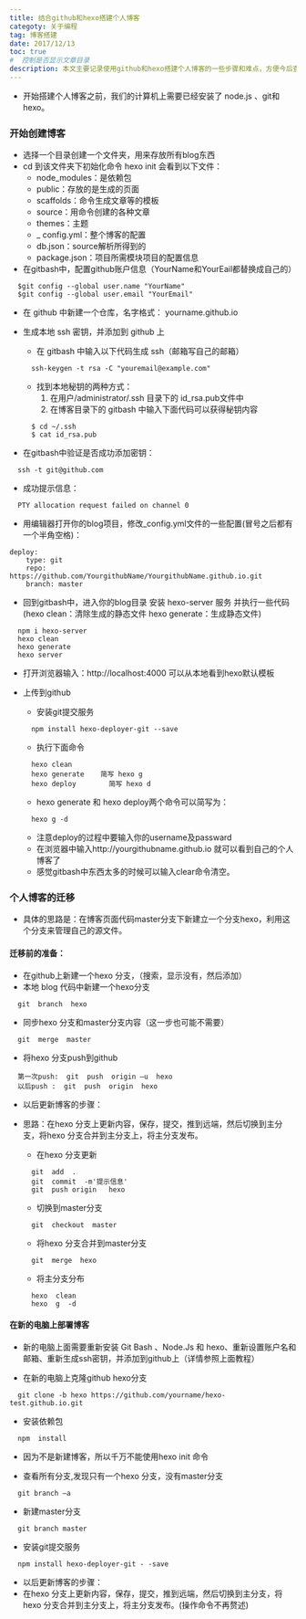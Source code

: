 ```yaml
---
title: 结合github和hexo搭建个人博客
categoty: 关于编程
tag: 博客搭建
date: 2017/12/13
toc: true 
#  控制是否显示文章目录
description: 本文主要记录使用github和hexo搭建个人博客的一些步骤和难点，方便今后查阅。
---
```


+ 开始搭建个人博客之前，我们的计算机上需要已经安装了 node.js 、git和 hexo。

### 开始创建博客
+ 选择一个目录创建一个文件夹，用来存放所有blog东西
+ cd  到该文件夹下初始化命令  hexo init   会看到以下文件：
  - node_modules：是依赖包
  - public：存放的是生成的页面
  - scaffolds：命令生成文章等的模板
  - source：用命令创建的各种文章
  - themes：主题
  - _ config.yml：整个博客的配置
  - db.json：source解析所得到的
  - package.json：项目所需模块项目的配置信息
+ 在gitbash中，配置github账户信息（YourName和YourEail都替换成自己的）

```
  $git config --global user.name "YourName"
  $git config --global user.email "YourEmail"
```
+ 在 github 中新建一个仓库，名字格式： yourname.github.io
+ 生成本地 ssh 密钥，并添加到 github 上
  - 在 gitbash 中输入以下代码生成 ssh（邮箱写自己的邮箱）

  ```
    ssh-keygen -t rsa -C "youremail@example.com"
  ```
  - 找到本地秘钥的两种方式：
    1. 在用户/administrator/.ssh 目录下的  id_rsa.pub文件中
    2. 在博客目录下的 gitbash 中输入下面代码可以获得秘钥内容

  ```
    $ cd ~/.ssh
    $ cat id_rsa.pub
  ```
+ 在gitbash中验证是否成功添加密钥：

```
  ssh -t git@github.com
```
  - 成功提示信息：

  ```
    PTY allocation request failed on channel 0
  ```

+ 用编辑器打开你的blog项目，修改_config.yml文件的一些配置(冒号之后都有一个半角空格)：

```
deploy:
    type: git
    repo: https://github.com/YourgithubName/YourgithubName.github.io.git
    branch: master
```
+ 回到gitbash中，进入你的blog目录 安装 hexo-server 服务 并执行一些代码(hexo clean：清除生成的静态文件    hexo generate：生成静态文件)

```
  npm i hexo-server
  hexo clean   
  hexo generate  
  hexo server
```
  - 打开浏览器输入：http://localhost:4000 可以从本地看到hexo默认模板
+ 上传到github
  - 安装git提交服务

  ```
    npm install hexo-deployer-git --save
  ```

  - 执行下面命令

  ```
    hexo clean
    hexo generate    简写 hexo g
    hexo deploy        简写 hexo d
  ```

  - hexo generate 和 hexo deploy两个命令可以简写为：

  ```
    hexo g -d
  ```

  + 注意deploy的过程中要输入你的username及passward

  - 在浏览器中输入http://yourgithubname.github.io 就可以看到自己的个人博客了
  + 感觉gitbash中东西太多的时候可以输入clear命令清空。

### 个人博客的迁移
+ 具体的思路是：在博客页面代码master分支下新建立一个分支hexo，利用这个分支来管理自己的源文件。

#### 迁移前的准备：
+ 在github上新建一个hexo 分支，（搜索，显示没有，然后添加）
+ 本地 blog 代码中新建一个hexo分支

```
  git  branch  hexo
```
+ 同步hexo 分支和master分支内容（这一步也可能不需要）

```
  git  merge  master
```
+ 将hexo 分支push到github

```
  第一次push:  git  push  origin –u  hexo
  以后push :  git  push  origin  hexo  
```
+ 以后更新博客的步骤：
+ 思路：在hexo 分支上更新内容，保存，提交，推到远端，然后切换到主分支，将hexo 分支合并到主分支上，将主分支发布。

  - 在hexo 分支更新

  ```
    git  add  .
    git  commit  -m'提示信息'
    git  push origin   hexo

  ```
  - 切换到master分支

  ```
    git  checkout  master
  ```
  - 将hexo 分支合并到master分支

  ```
    git  merge  hexo
  ```
  - 将主分支分布

  ```
    hexo  clean
    hexo  g  -d
  ```

#### 在新的电脑上部署博客
+ 新的电脑上面需要重新安装 Git Bash 、Node.Js 和 hexo、重新设置账户名和邮箱、重新生成ssh密钥，并添加到github上（详情参照上面教程）

+ 在新的电脑上克隆github   hexo分支

```
  git clone -b hexo https://github.com/yourname/hexo-test.github.io.git
```
+ 安装依赖包

```
  npm  install
```
+ 因为不是新建博客，所以千万不能使用hexo init 命令

+ 查看所有分支,发现只有一个hexo 分支，没有master分支

```
  git branch –a
```
+ 新建master分支

```
  git branch master
```
+ 安装git提交服务

```
  npm install hexo-deployer-git - -save
```
+ 以后更新博客的步骤：
+ 在hexo 分支上更新内容，保存，提交，推到远端，然后切换到主分支，将hexo 分支合并到主分支上，将主分支发布。(操作命令不再赘述)
